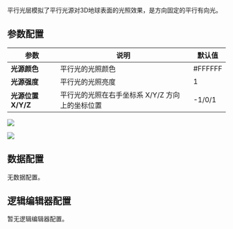 
平行光层模拟了平行光源对3D地球表面的光照效果，是方向固定的平行有向光。

## 参数配置
| 参数 | 说明 | 默认值 |
| --- | --- | --- |
| **光源颜色** | 平行光的光照颜色 | #FFFFFF |
| **光源强度** | 平行光的光照亮度 | 1 |
| **光源位置 X/Y/Z** | 平行光的光照在右手坐标系 X/Y/Z 方向上的坐标位置 | -1/0/1 |

![](https://qcloudimg.tencent-cloud.cn/raw/5d73c52cd622db7d4ef27dc6e76653f6.jpg)

![](https://qcloudimg.tencent-cloud.cn/raw/1dd8e7ead28a9a1d95bcc8d9c7b6fc16.jpg)

## 数据配置
无数据配置。

## 逻辑编辑器配置
暂无逻辑编辑器配置。
